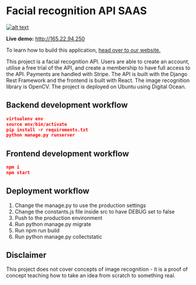 # Facial recognition API SAAS

[![alt text](https://github.com/justdjango/facial-recognition-saas/blob/master/thumbnail.png "Logo")](https://www.justdjango.com)

**Live demo:** http://165.22.94.250

To learn how to build this application, [head over to our website.](https://www.justdjango.com)

This project is a facial recognition API. Users are able to create an account, utilise a free trial of the API, and create a membership to have full access to the API. Payments are handled with Stripe. The API is built with the Django Rest Framework and the frontend is built with React. The image recognition library is OpenCV. The project is deployed on Ubuntu using Digital Ocean.

## Backend development workflow

```json
virtualenv env
source env/bin/activate
pip install -r requirements.txt
python manage.py runserver
```

## Frontend development workflow

```json
npm i
npm start
```

## Deployment workflow
1. Change the manage.py to use the production settings
2. Change the constants.js file inside src to have DEBUG set to false
3. Push to the production environment
4. Run python manage.py migrate
5. Run npm run build
6. Run python manage.py collectstatic

## Disclaimer
This project does not cover concepts of image recognition - it is a proof of concept teaching how to take an idea from scratch to something real.
